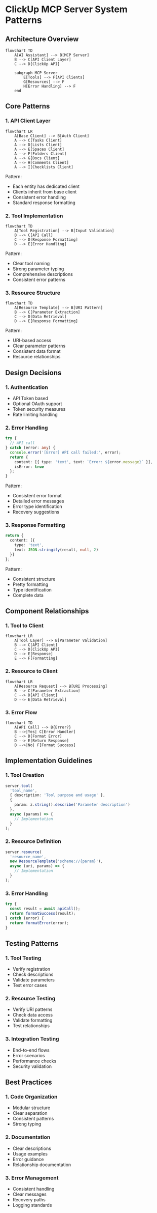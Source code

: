 # ClickUp MCP Server System Patterns

## Architecture Overview

```mermaid
flowchart TD
    A[AI Assistant] --> B[MCP Server]
    B --> C[API Client Layer]
    C --> D[ClickUp API]
    
    subgraph MCP Server
        E[Tools] --> F[API Clients]
        G[Resources] --> F
        H[Error Handling] --> F
    end
```

## Core Patterns

### 1. API Client Layer
```mermaid
flowchart LR
    A[Base Client] --> B[Auth Client]
    A --> C[Tasks Client]
    A --> D[Lists Client]
    A --> E[Spaces Client]
    A --> F[Folders Client]
    A --> G[Docs Client]
    A --> H[Comments Client]
    A --> I[Checklists Client]
```

Pattern:
- Each entity has dedicated client
- Clients inherit from base client
- Consistent error handling
- Standard response formatting

### 2. Tool Implementation
```mermaid
flowchart TD
    A[Tool Registration] --> B[Input Validation]
    B --> C[API Call]
    C --> D[Response Formatting]
    D --> E[Error Handling]
```

Pattern:
- Clear tool naming
- Strong parameter typing
- Comprehensive descriptions
- Consistent error patterns

### 3. Resource Structure
```mermaid
flowchart TD
    A[Resource Template] --> B[URI Pattern]
    B --> C[Parameter Extraction]
    C --> D[Data Retrieval]
    D --> E[Response Formatting]
```

Pattern:
- URI-based access
- Clear parameter patterns
- Consistent data format
- Resource relationships

## Design Decisions

### 1. Authentication
- API Token based
- Optional OAuth support
- Token security measures
- Rate limiting handling

### 2. Error Handling
```typescript
try {
  // API call
} catch (error: any) {
  console.error('[Error] API call failed:', error);
  return {
    content: [{ type: 'text', text: `Error: ${error.message}` }],
    isError: true
  };
}
```

Pattern:
- Consistent error format
- Detailed error messages
- Error type identification
- Recovery suggestions

### 3. Response Formatting
```typescript
return {
  content: [{
    type: 'text',
    text: JSON.stringify(result, null, 2)
  }]
};
```

Pattern:
- Consistent structure
- Pretty formatting
- Type identification
- Complete data

## Component Relationships

### 1. Tool to Client
```mermaid
flowchart LR
    A[Tool Layer] --> B[Parameter Validation]
    B --> C[API Client]
    C --> D[ClickUp API]
    D --> E[Response]
    E --> F[Formatting]
```

### 2. Resource to Client
```mermaid
flowchart LR
    A[Resource Request] --> B[URI Processing]
    B --> C[Parameter Extraction]
    C --> D[API Client]
    D --> E[Data Retrieval]
```

### 3. Error Flow
```mermaid
flowchart TD
    A[API Call] --> B{Error?}
    B -->|Yes| C[Error Handler]
    C --> D[Format Error]
    D --> E[Return Response]
    B -->|No| F[Format Success]
```

## Implementation Guidelines

### 1. Tool Creation
```typescript
server.tool(
  'tool_name',
  { description: 'Tool purpose and usage' },
  {
    param: z.string().describe('Parameter description')
  },
  async (params) => {
    // Implementation
  }
);
```

### 2. Resource Definition
```typescript
server.resource(
  'resource_name',
  new ResourceTemplate('scheme://{param}'),
  async (uri, params) => {
    // Implementation
  }
);
```

### 3. Error Handling
```typescript
try {
  const result = await apiCall();
  return formatSuccess(result);
} catch (error) {
  return formatError(error);
}
```

## Testing Patterns

### 1. Tool Testing
- Verify registration
- Check descriptions
- Validate parameters
- Test error cases

### 2. Resource Testing
- Verify URI patterns
- Check data access
- Validate formatting
- Test relationships

### 3. Integration Testing
- End-to-end flows
- Error scenarios
- Performance checks
- Security validation

## Best Practices

### 1. Code Organization
- Modular structure
- Clear separation
- Consistent patterns
- Strong typing

### 2. Documentation
- Clear descriptions
- Usage examples
- Error guidance
- Relationship documentation

### 3. Error Management
- Consistent handling
- Clear messages
- Recovery paths
- Logging standards
